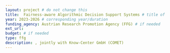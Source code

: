 ```yaml
---
layout: project # do not change this
title: 	Fairness-aware Algorithmic Decision Support Systems	# title of the project
year: 2023-2026	# corresponding year/duration
funding_agency: Austrian Research Promotion Agency (FFG) # if needed
ext_url: 
budget: # if needed
type: ffg 
description: , jointly with Know-Center GmbH (COMET)
---
```


